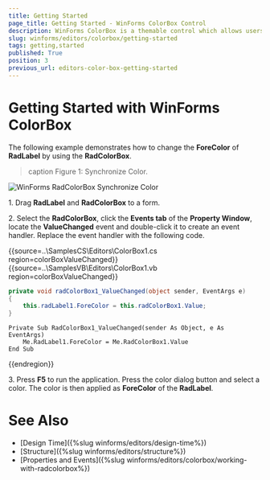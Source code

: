 ```yaml
---
title: Getting Started
page_title: Getting Started - WinForms ColorBox Control
description: WinForms ColorBox is a themable control which allows users to select a color from a color dialog or to directly type it in the text field.
slug: winforms/editors/colorbox/getting-started
tags: getting,started
published: True
position: 3
previous_url: editors-color-box-getting-started
---
```


# Getting Started with WinForms ColorBox

The following example demonstrates how to change the __ForeColor__  of __RadLabel__ by using the __RadColorBox__.
		
>caption Figure 1: Synchronize Color.

![WinForms RadColorBox Synchronize Color](images/editors-color-box-getting-started001.png)
 
1\. Drag __RadLabel__ and __RadColorBox__ to a form.

2\. Select the __RadColorBox__, click the __Events tab__ of the __Property Window__, locate the __ValueChanged__ event and double-click it to create an event handler. Replace the event handler with the following code. 

{{source=..\SamplesCS\Editors\ColorBox1.cs region=colorBoxValueChanged}} 
{{source=..\SamplesVB\Editors\ColorBox1.vb region=colorBoxValueChanged}} 

````C#
private void radColorBox1_ValueChanged(object sender, EventArgs e)
{
    this.radLabel1.ForeColor = this.radColorBox1.Value;
}

````
````VB.NET
Private Sub RadColorBox1_ValueChanged(sender As Object, e As EventArgs)
    Me.RadLabel1.ForeColor = Me.RadColorBox1.Value
End Sub

````

{{endregion}} 
 
3\. Press __F5__ to run the application. Press the color dialog button and select a color. The color is then applied as __ForeColor__ of the __RadLabel__.

# See Also

* [Design Time]({%slug winforms/editors/design-time%})
* [Structure]({%slug winforms/editors/structure%})
* [Properties and Events]({%slug winforms/editors/colorbox/working-with-radcolorbox%})
